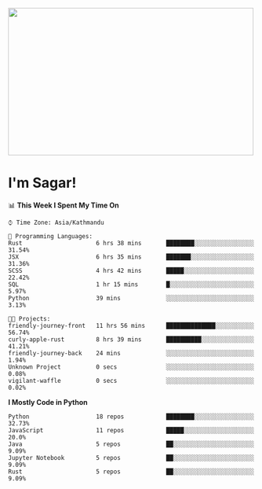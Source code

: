 
<img src="https://media.giphy.com/media/3ornk57KwDXf81rjWM/giphy.gif" width="500" height="300" frameBorder="0" class="giphy-embed" allowFullScreen></img>

#   I'm Sagar!

<!--START_SECTION:waka-->
📊 **This Week I Spent My Time On** 

```text
⌚︎ Time Zone: Asia/Kathmandu

💬 Programming Languages: 
Rust                     6 hrs 38 mins       ████████░░░░░░░░░░░░░░░░░   31.54% 
JSX                      6 hrs 35 mins       ███████░░░░░░░░░░░░░░░░░░   31.36% 
SCSS                     4 hrs 42 mins       █████░░░░░░░░░░░░░░░░░░░░   22.42% 
SQL                      1 hr 15 mins        █░░░░░░░░░░░░░░░░░░░░░░░░   5.97% 
Python                   39 mins             ░░░░░░░░░░░░░░░░░░░░░░░░░   3.13%

🐱‍💻 Projects: 
friendly-journey-front   11 hrs 56 mins      ██████████████░░░░░░░░░░░   56.74% 
curly-apple-rust         8 hrs 39 mins       ██████████░░░░░░░░░░░░░░░   41.21% 
friendly-journey-back    24 mins             ░░░░░░░░░░░░░░░░░░░░░░░░░   1.94% 
Unknown Project          0 secs              ░░░░░░░░░░░░░░░░░░░░░░░░░   0.08% 
vigilant-waffle          0 secs              ░░░░░░░░░░░░░░░░░░░░░░░░░   0.02%

```

**I Mostly Code in Python** 

```text
Python                   18 repos            ████████░░░░░░░░░░░░░░░░░   32.73% 
JavaScript               11 repos            █████░░░░░░░░░░░░░░░░░░░░   20.0% 
Java                     5 repos             ██░░░░░░░░░░░░░░░░░░░░░░░   9.09% 
Jupyter Notebook         5 repos             ██░░░░░░░░░░░░░░░░░░░░░░░   9.09% 
Rust                     5 repos             ██░░░░░░░░░░░░░░░░░░░░░░░   9.09%

```



<!--END_SECTION:waka-->

